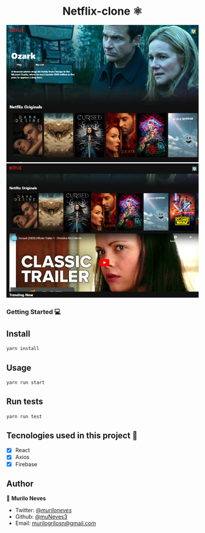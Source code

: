 <h1 align="center">Netflix-clone ⚛️</h1> 
<p>
    <img src="./src/Assets/netflix_1.png" alt="imagem de netflix"/>
    <img src="./src/Assets/netflix_3.png" alt="imagem de netflix">
</p>

### Getting Started :computer:

## Install

```sh
yarn install
```

## Usage

```sh
yarn run start
```

## Run tests

```sh
yarn run test
```

## Tecnologies used in this project :rocket:

- [x] React
- [x] Axios
- [x] Firebase

## Author

👤 **Murilo Neves**

- Twitter: [@_muriloneves_](https://twitter.com/_muriloneves_)
- Github: [@muNeves3](https://github.com/muNeves3)
- Email: [murilogrilosn@gmail.com](mailto:murilogrilosn@gmail.com)
